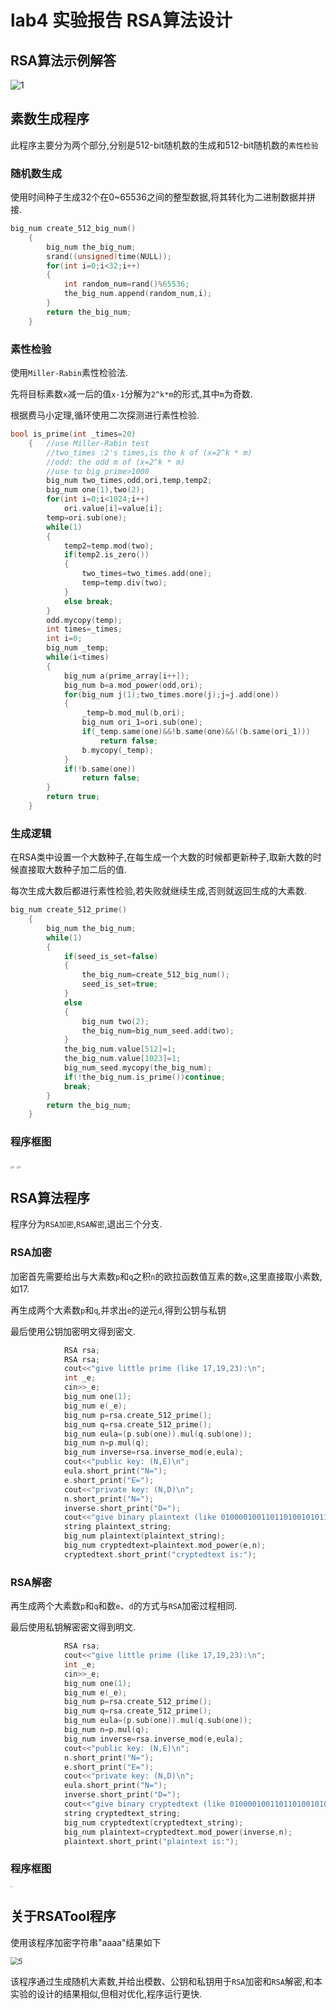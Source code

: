 # lab4 实验报告 RSA算法设计

## RSA算法示例解答

<img src="1.jpg" alt="1"  />

## 素数生成程序

此程序主要分为两个部分,分别是512-bit随机数的生成和512-bit随机数的`素性检验`

### 随机数生成

使用时间种子生成32个在0~65536之间的整型数据,将其转化为二进制数据并拼接.

```c++
big_num create_512_big_num()
    {
        big_num the_big_num;
        srand((unsigned)time(NULL));
        for(int i=0;i<32;i++)
        {
            int random_num=rand()%65536;
            the_big_num.append(random_num,i);
        }
        return the_big_num;
    }
```

### 素性检验

使用`Miller-Rabin`素性检验法.

先将目标素数`x`减一后的值`x-1`分解为`2^k*m`的形式,其中`m`为奇数.

根据费马小定理,循环使用二次探测进行素性检验.

```c++
bool is_prime(int _times=20)
    {   //use Miller-Rabin test
        //two_times :2's times,is the k of (x=2^k * m)
        //odd: the odd m of (x=2^k * m)
        //use to big prime>1000
        big_num two_times,odd,ori,temp,temp2;
        big_num one(1),two(2);
        for(int i=0;i<1024;i++)
            ori.value[i]=value[i];
        temp=ori.sub(one);
        while(1)
        {
            temp2=temp.mod(two);
            if(temp2.is_zero())
            {
                two_times=two_times.add(one);
                temp=temp.div(two);
            }
            else break;
        }
        odd.mycopy(temp);
        int times=_times;
        int i=0;
        big_num _temp;
        while(i<times)
        {
            big_num a(prime_array[i++]);
            big_num b=a.mod_power(odd,ori);
            for(big_num j(1);two_times.more(j);j=j.add(one))
            {
                _temp=b.mod_mul(b,ori);
                big_num ori_1=ori.sub(one);
                if(_temp.same(one)&&!b.same(one)&&!(b.same(ori_1)))
                    return false;
                b.mycopy(_temp);
            }
            if(!b.same(one))
                return false;
        }
        return true;
    }
```

### 生成逻辑

在RSA类中设置一个大数种子,在每生成一个大数的时候都更新种子,取新大数的时候直接取大数种子加二后的值.

每次生成大数后都进行素性检验,若失败就继续生成,否则就返回生成的大素数.

```c++
big_num create_512_prime()
    {
        big_num the_big_num;
        while(1)
        {
            if(seed_is_set=false)
            {
                the_big_num=create_512_big_num();
                seed_is_set=true;
            }
            else
            {
                big_num two(2);
                the_big_num=big_num_seed.add(two);
            }
            the_big_num.value[512]=1;
            the_big_num.value[1023]=1;
            big_num_seed.mycopy(the_big_num);
            if(!the_big_num.is_prime())continue;
            break;
        }
        return the_big_num;
    }
```

### 程序框图

<img src="2.jpg" alt="2" style="zoom: 25%;" />

<img src="3.jpg" alt="3" style="zoom: 25%;" />

## RSA算法程序

程序分为`RSA加密`,`RSA解密`,退出三个分支.

### RSA加密

加密首先需要给出与大素数`p`和`q`之积`n`的欧拉函数值互素的数`e`,这里直接取小素数,如17.

再生成两个大素数`p`和`q`,并求出`e`的逆元`d`,得到公钥与私钥

最后使用公钥加密明文得到密文.

```c++
			RSA rsa;
            RSA rsa;
            cout<<"give little prime (like 17,19,23):\n";
            int _e;
            cin>>_e;
            big_num one(1);
            big_num e(_e);
            big_num p=rsa.create_512_prime();
            big_num q=rsa.create_512_prime();
            big_num eula=(p.sub(one)).mul(q.sub(one));
            big_num n=p.mul(q);
            big_num inverse=rsa.inverse_mod(e,eula);
            cout<<"public key: (N,E)\n";
            eula.short_print("N=");
            e.short_print("E=");
            cout<<"private key: (N,D)\n";
            n.short_print("N=");
            inverse.short_print("D=");
            cout<<"give binary plaintext (like 010000100110110100101011110)\n";
            string plaintext_string;
            big_num plaintext(plaintext_string);
            big_num cryptedtext=plaintext.mod_power(e,n);
            cryptedtext.short_print("cryptedtext is:");
```

### RSA解密

再生成两个大素数`p`和`q`和数`e`、`d`的方式与`RSA`加密过程相同.

最后使用私钥解密密文得到明文.

```c++
			RSA rsa;
            cout<<"give little prime (like 17,19,23):\n";
            int _e;
            cin>>_e;
            big_num one(1);
            big_num e(_e);
            big_num p=rsa.create_512_prime();
            big_num q=rsa.create_512_prime();
            big_num eula=(p.sub(one)).mul(q.sub(one));
            big_num n=p.mul(q);
            big_num inverse=rsa.inverse_mod(e,eula);
            cout<<"public key: (N,E)\n";
            n.short_print("N=");
            e.short_print("E=");
            cout<<"private key: (N,D)\n";
            eula.short_print("N=");
            inverse.short_print("D=");
            cout<<"give binary cryptedtext (like 010000100110110100101011110)\n";
            string cryptedtext_string;
            big_num cryptedtext(cryptedtext_string);
            big_num plaintext=cryptedtext.mod_power(inverse,n);
            plaintext.short_print("plaintext is:");
```

### 程序框图

<img src="4.jpg" alt="4" style="zoom:15%;" />

## 关于RSATool程序

使用该程序加密字符串"aaaa"结果如下

<img src="5.png" alt="5" style="zoom: 80%;" />

该程序通过生成随机大素数,并给出模数、公钥和私钥用于`RSA`加密和`RSA`解密,和本实验的设计的结果相似,但相对优化,程序运行更快.